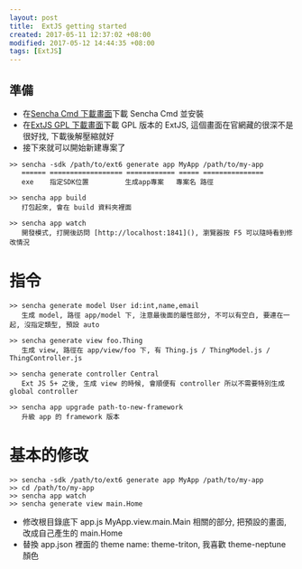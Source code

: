 ```yaml
---
layout: post
title:  ExtJS getting started
created: 2017-05-11 12:37:02 +08:00
modified: 2017-05-12 14:44:35 +08:00
tags: [ExtJS]
---
```



## 準備

* 在[Sencha Cmd 下載畫面](https://www.sencha.com/products/extjs/cmd-download/)下載 Sencha Cmd 並安裝
* 在[ExtJS GPL 下載畫面](https://www.sencha.com/legal/GPL/)下載 GPL 版本的 ExtJS, 這個畫面在官網藏的很深不是很好找, 下載後解壓縮就好
* 接下來就可以開始新建專案了

```
>> sencha -sdk /path/to/ext6 generate app MyApp /path/to/my-app
   ====== ================== ============ ===== ===============
   exe    指定SDK位置         生成app專案   專案名 路徑

>> sencha app build
   打包起來, 會在 build 資料夾裡面

>> sencha app watch
   開發模式, 打開後訪問 [http://localhost:1841](), 瀏覽器按 F5 可以隨時看到修改情況
```

# 指令
```
>> sencha generate model User id:int,name,email
   生成 model, 路徑 app/model 下, 注意最後面的屬性部分, 不可以有空白, 要連在一起, 沒指定類型, 預設 auto

>> sencha generate view foo.Thing
   生成 view, 路徑在 app/view/foo 下, 有 Thing.js / ThingModel.js / ThingController.js

>> sencha generate controller Central
   Ext JS 5+ 之後, 生成 view 的時候, 會順便有 controller 所以不需要特別生成 global controller
   
>> sencha app upgrade path-to-new-framework
   升級 app 的 framework 版本
```

# 基本的修改
```
>> sencha -sdk /path/to/ext6 generate app MyApp /path/to/my-app
>> cd /path/to/my-app
>> sencha app watch
>> sencha generate view main.Home
```
* 修改根目錄底下 app.js MyApp.view.main.Main 相關的部分, 把預設的畫面, 改成自己產生的 main.Home
* 替換 app.json 裡面的 theme name: theme-triton, 我喜歡 theme-neptune 顏色